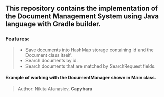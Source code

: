 ## This repository contains the implementation of the Document Management System using Java language with Gradle builder.

### Features:
> - Save documents into HashMap storage containing id and the Document class itself.
> - Search documents by id.
> - Search documents that are matched by SearchRequest fields.

#### Example of working with the DocumentManager shown in Main class.

> Author: Nikita Afanasiev, **Capybara**
